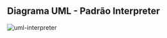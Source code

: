 ## Diagrama UML - Padrão Interpreter
![uml-interpreter](https://github.com/marcusviniciux1/aaes-interpreter/assets/63192965/aa7af9ad-107a-4396-b7ca-d265b700727b)
